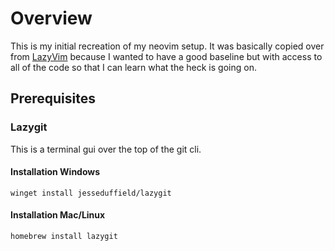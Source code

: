 # Overview

This is my initial recreation of my neovim setup.  It was basically copied over from
[LazyVim](https://www.lazyvim.org/plugins/util) because I wanted to have a good baseline but with
access to all of the code so that I can learn what the heck is going on.


## Prerequisites

### Lazygit

This is a terminal gui over the top of the git cli.

#### Installation Windows

`winget install jesseduffield/lazygit`

#### Installation Mac/Linux

`homebrew install lazygit`
